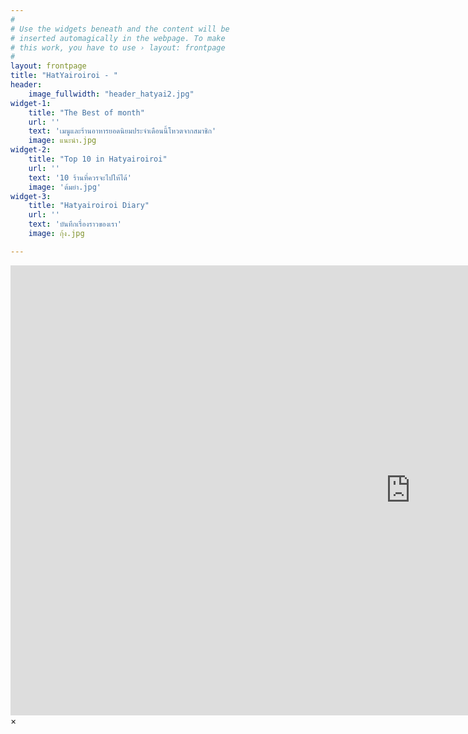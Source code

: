 ```yaml
---
#
# Use the widgets beneath and the content will be
# inserted automagically in the webpage. To make
# this work, you have to use › layout: frontpage
#
layout: frontpage
title: "HatYairoiroi - "
header:
    image_fullwidth: "header_hatyai2.jpg"
widget-1:
    title: "The Best of month"
    url: ''
    text: 'เมนูและร้านอาหารยอดนิยมประจำเดือนนี้โหวตจากสมาชิก'
    image: แนะนำ.jpg
widget-2:
    title: "Top 10 in Hatyairoiroi"
    url: ''
    text: '10 ร้านที่ควรจะไปให้ได้'
    image: 'ต้มยำ.jpg'
widget-3:
    title: "Hatyairoiroi Diary"
    url: ''
    text: 'บันทึกเรื่องราวของเรา'
    image: กุ้ง.jpg

---
```



<div id="videoModal" class="reveal-modal large" data-reveal="">
  <div class="flex-video widescreen vimeo" style="display: block;">
    <iframe width="1280" height="720" src="https://www.youtube.com/embed/3b5zCFSmVvU" frameborder="0" allowfullscreen></iframe>
  </div>
  <a class="close-reveal-modal">&#215;</a>
</div>
